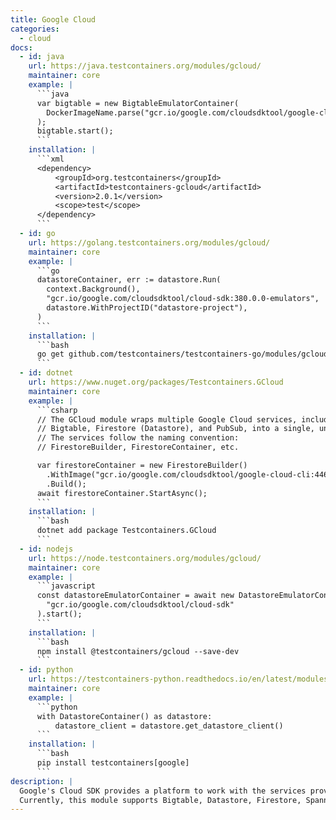 ```yaml
---
title: Google Cloud
categories:
  - cloud
docs:
  - id: java
    url: https://java.testcontainers.org/modules/gcloud/
    maintainer: core
    example: |
      ```java
      var bigtable = new BigtableEmulatorContainer(
        DockerImageName.parse("gcr.io/google.com/cloudsdktool/google-cloud-cli:380.0.0-emulators")
      );
      bigtable.start();
      ```
    installation: |
      ```xml
      <dependency>
          <groupId>org.testcontainers</groupId>
          <artifactId>testcontainers-gcloud</artifactId>
          <version>2.0.1</version>
          <scope>test</scope>
      </dependency>
      ```
  - id: go
    url: https://golang.testcontainers.org/modules/gcloud/
    maintainer: core
    example: |
      ```go
      datastoreContainer, err := datastore.Run(
        context.Background(),
        "gcr.io/google.com/cloudsdktool/cloud-sdk:380.0.0-emulators",
        datastore.WithProjectID("datastore-project"),
      )
      ```
    installation: |
      ```bash
      go get github.com/testcontainers/testcontainers-go/modules/gcloud
      ```
  - id: dotnet
    url: https://www.nuget.org/packages/Testcontainers.GCloud
    maintainer: core
    example: |
      ```csharp
      // The GCloud module wraps multiple Google Cloud services, including BigQuery,
      // Bigtable, Firestore (Datastore), and PubSub, into a single, unified dependency.
      // The services follow the naming convention:
      // FirestoreBuilder, FirestoreContainer, etc.

      var firestoreContainer = new FirestoreBuilder()
        .WithImage("gcr.io/google.com/cloudsdktool/google-cloud-cli:446.0.1-emulators")
        .Build();
      await firestoreContainer.StartAsync();
      ```
    installation: |
      ```bash
      dotnet add package Testcontainers.GCloud
      ```
  - id: nodejs
    url: https://node.testcontainers.org/modules/gcloud/
    maintainer: core
    example: |
      ```javascript
      const datastoreEmulatorContainer = await new DatastoreEmulatorContainer(
        "gcr.io/google.com/cloudsdktool/cloud-sdk"
      ).start();
      ```
    installation: |
      ```bash
      npm install @testcontainers/gcloud --save-dev
      ```
  - id: python
    url: https://testcontainers-python.readthedocs.io/en/latest/modules/google/README.html
    maintainer: core
    example: |
      ```python
      with DatastoreContainer() as datastore:
          datastore_client = datastore.get_datastore_client()
      ```
    installation: |
      ```bash
      pip install testcontainers[google]
      ```
description: |
  Google's Cloud SDK provides a platform to work with the services provided through their Cloud Platform.
  Currently, this module supports Bigtable, Datastore, Firestore, Spanner, and Pub/Sub emulators.
---
```

